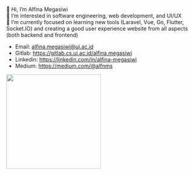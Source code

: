 👋 Hi, I’m Alfina Megasiwi <br>
👀 I’m interested in software engineering, web development, and UI/UX <br>
🌱 I’m currently focused on learning new tools (Laravel, Vue, Go, Flutter, Socket.IO) and creating a good user experience website from all aspects (both backend and frontend) <br>
- Email: alfina.megasiwi@ui.ac.id <br>
- Gitlab: https://gitlab.cs.ui.ac.id/alfina.megasiwi <br>
- Linkedin: https://linkedin.com/in/alfina-megasiwi <br>
- Medium: https://medium.com/@alfnms <br>

<img src="https://media.giphy.com/media/JWvlA6ZAY4XHMEzAby/giphy.gif" width="250" height="250"/>

<!---
alfina-megasiwi/alfina-megasiwi is a ✨ special ✨ repository because its `README.md` (this file) appears on your GitHub profile.
You can click the Preview link to take a look at your changes.
--->
